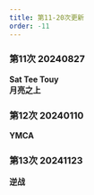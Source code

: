 ```yaml
---
title: 第11-20次更新
order: -11
---
```


### 第11次 20240827  
**Sat Tee Touy**  
**月亮之上**  

### 第12次 20240110
**YMCA**  

### 第13次 20241123  
**逆战**  